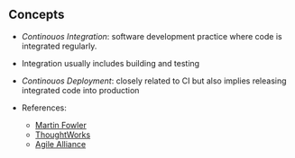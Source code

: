 ## Concepts

- *Continouos Integration*: software development practice where code is
integrated regularly.

- Integration usually includes building and testing  

- *Continouos Deployment*: closely related to CI but also implies releasing
integrated code into production

- References:
  - [Martin Fowler](http://www.martinfowler.com/articles/continuousIntegration.html)
  - [ThoughtWorks](https://www.thoughtworks.com/continuous-integration)
  - [Agile Alliance](https://www.agilealliance.org/glossary/continuous-integration/)
